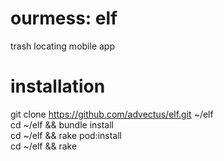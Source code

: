 # ourmess: elf

trash locating mobile app

# installation

git clone https://github.com/advectus/elf.git ~/elf  
cd ~/elf && bundle install  
cd ~/elf && rake pod:install  
cd ~/elf && rake  
